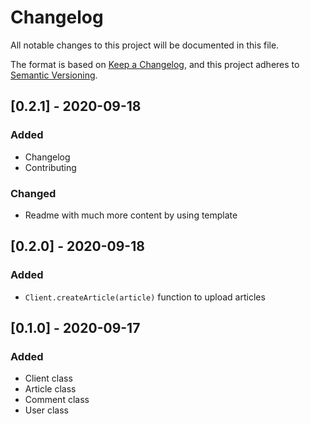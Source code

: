 # Changelog
All notable changes to this project will be documented in this file.

The format is based on [Keep a Changelog](https://keepachangelog.com/en/1.0.0/),
and this project adheres to [Semantic Versioning](https://semver.org/spec/v2.0.0.html).


## [0.2.1] - 2020-09-18
### Added
- Changelog
- Contributing
### Changed
- Readme with much more content by using template


## [0.2.0] - 2020-09-18
### Added
- `Client.createArticle(article)` function to upload articles

## [0.1.0] - 2020-09-17
### Added
- Client class
- Article class
- Comment class
- User class
